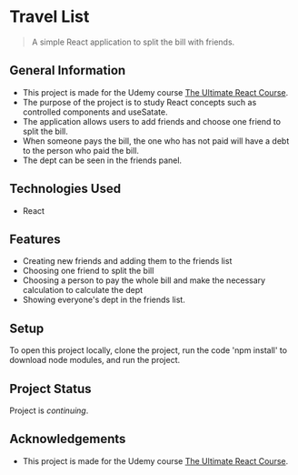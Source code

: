 # Travel List
> A simple React application to split the bill with friends.


## General Information
- This project is made for the Udemy course [The Ultimate React Course](https://www.udemy.com/course/the-ultimate-react-course/).
- The purpose of the project is to study React concepts such as controlled components and useSatate.  
- The application allows users to add friends and choose one friend to split the bill.
- When someone pays the bill, the one who has not paid will have a debt to the person who paid the bill.
- The dept can be seen in the friends panel.


## Technologies Used
- React
  

## Features
- Creating new friends and adding them to the friends list
- Choosing one friend to split the bill
- Choosing a person to pay the whole bill and make the necessary calculation to calculate the dept 
- Showing everyone's dept in the friends list.


## Setup
To open this project locally, clone the project, run the code 'npm install' to download node modules, and run the project.


## Project Status
Project is _continuing_.


## Acknowledgements
- This project is made for the Udemy course [The Ultimate React Course](https://www.udemy.com/course/the-ultimate-react-course/).
